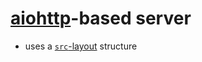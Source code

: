 # [aiohttp]-based server

- uses a [``src``-layout](https://blog.ionelmc.ro/2014/05/25/python-packaging/#the-structure) structure

[aiohttp]:https://docs.aiohttp.org/en/stable/index.html
[aiohttp-security]:https://aiohttp-security.readthedocs.io/en/latest/index.html
[aiohttp-session]:https://aiohttp-session.readthedocs.io/en/latest/
[aiohttp-swagger]:http://aiohttp-swagger.readthedocs.io/en/latest/index.html
